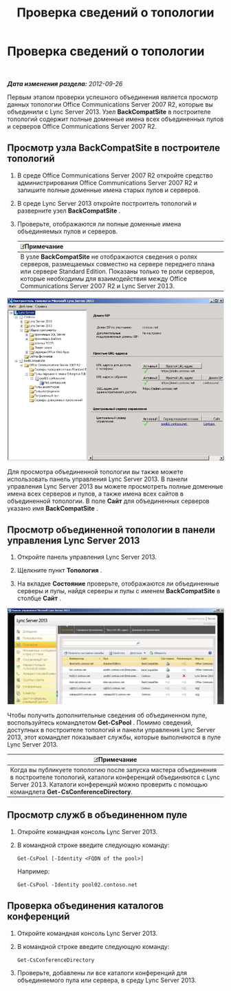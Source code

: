 ﻿---
title: Проверка сведений о топологии
TOCTitle: Проверка сведений о топологии
ms:assetid: aa4c424e-f87c-4be6-8df6-a0cd193b11fc
ms:mtpsurl: https://technet.microsoft.com/ru-ru/library/JJ205151(v=OCS.15)
ms:contentKeyID: 49310810
ms.date: 05/19/2016
mtps_version: v=OCS.15
ms.translationtype: HT
---

# Проверка сведений о топологии

 

_**Дата изменения раздела:** 2012-09-26_

Первым этапом проверки успешного объединения является просмотр данных топологии Office Communications Server 2007 R2, которые вы объединили с Lync Server 2013. Узел **BackCompatSite** в построителе топологий содержит полные доменные имена всех объединенных пулов и серверов Office Communications Server 2007 R2.

## Просмотр узла BackCompatSite в построителе топологий

1.  В среде Office Communications Server 2007 R2 откройте средство администрирования Office Communications Server 2007 R2 и запишите полные доменные имена старых пулов и серверов.

2.  В среде Lync Server 2013 откройте построитель топологий и разверните узел **BackCompatSite** .

3.  Проверьте, отображаются ли полные доменные имена объединяемых пулов и серверов.
    
    <table>
    <thead>
    <tr class="header">
    <th><img src="images/Gg398412.note(OCS.15).gif" title="note" alt="note" />Примечание</th>
    </tr>
    </thead>
    <tbody>
    <tr class="odd">
    <td>В узле <strong>BackCompatSite</strong> не отображаются сведения о ролях серверов, размещаемых совместно на сервере переднего плана или сервере Standard Edition. Показаны только те роли серверов, которые необходимы для взаимодействия между Office Communications Server 2007 R2 и Lync Server 2013.</td>
    </tr>
    </tbody>
    </table>


![Диалоговое окно BackCompatSite в построителе топологий](images/JJ205243.62751c76-f018-4c6d-bb48-c61ef8974d31(OCS.15).jpg "Диалоговое окно BackCompatSite в построителе топологий")

Для просмотра объединенной топологии вы также можете использовать панель управления Lync Server 2013. В панели управления Lync Server 2013 вы можете просмотреть полные доменные имена всех серверов и пулов, а также имена всех сайтов в объединенной топологии. В поле **Сайт** для объединенных серверов указано имя **BackCompatSite** .

## Просмотр объединенной топологии в панели управления Lync Server 2013

1.  Откройте панель управления Lync Server 2013.

2.  Щелкните пункт **Топология** .

3.  На вкладке **Состояние** проверьте, отображаются ли объединенные серверы и пулы, найдя серверы и пулы с именем **BackCompatSite** в столбце **Сайт** .

![Панель управления Lync Server, в которой отображается объединенная топология](images/JJ205151.f986ddd4-2040-454d-9389-7f6154b59cc9(OCS.15).jpg "Панель управления Lync Server, в которой отображается объединенная топология")

Чтобы получить дополнительные сведения об объединенном пуле, воспользуйтесь командлетом **Get-CsPool** . Помимо сведений, доступных в построителе топологий и панели управления Lync Server 2013, этот командлет показывает службы, которые выполняются в пуле Lync Server 2013.

<table>
<thead>
<tr class="header">
<th><img src="images/Gg398412.note(OCS.15).gif" title="note" alt="note" />Примечание</th>
</tr>
</thead>
<tbody>
<tr class="odd">
<td>Когда вы публикуете топологию после запуска мастера объединения в построителе топологий, каталоги конференций объединяются с Lync Server 2013. Каталоги конференций можно проверить с помощью командлета <strong>Get-CsConferenceDirectory</strong>.</td>
</tr>
</tbody>
</table>


## Просмотр служб в объединенном пуле

1.  Откройте командная консоль Lync Server 2013.

2.  В командной строке введите следующую команду:
    
        Get-CsPool [-Identity <FQDN of the pool>]
    
    Например:
    
        Get-CsPool -Identity pool02.contoso.net

## Проверка объединения каталогов конференций

1.  Откройте командная консоль Lync Server 2013.

2.  В командной строке введите следующую команду:
    
        Get-CsConferenceDirectory

3.  Проверьте, добавлены ли все каталоги конференций для объединяемого пула или сервера, в среду Lync Server 2013.

